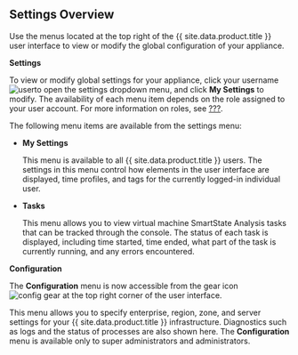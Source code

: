 ## Settings Overview

Use the menus located at the top right of the {{ site.data.product.title }} user
interface to view or modify the global configuration of your appliance.

**Settings**

To view or modify global settings for your appliance, click your
username ![user](../images/user.png)to open the settings dropdown menu,
and click **My Settings** to modify. The availability of each menu item
depends on the role assigned to your user account. For more information
on roles, see [???](#roles).

The following menu items are available from the settings menu:

  - **My Settings**

    This menu is available to all {{ site.data.product.title }} users. The settings in
    this menu control how elements in the user interface are displayed,
    time profiles, and tags for the currently logged-in individual user.

  - **Tasks**

    This menu allows you to view virtual machine SmartState Analysis
    tasks that can be tracked through the console. The status of each
    task is displayed, including time started, time ended, what part of
    the task is currently running, and any errors encountered.

**Configuration**

The **Configuration** menu is now accessible from the gear icon ![config
gear](../images/config-gear.png) at the top right corner of the user
interface.

This menu allows you to specify enterprise, region, zone, and server
settings for your {{ site.data.product.title }} infrastructure. Diagnostics such as
logs and the status of processes are also shown here. The
**Configuration** menu is available only to super administrators and
administrators.
